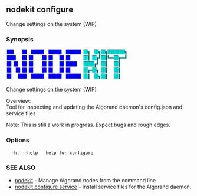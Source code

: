 ## nodekit configure

Change settings on the system (WIP)

### Synopsis

                                                                                    
<img alt="Terminal Render" src="/assets/nodekit.png" width="65%">                             
                                                                                    
                                                                                    
Change settings on the system (WIP)                                                 
                                                                                    
Overview:                                                                           
Tool for inspecting and updating the Algorand daemon's config.json and service files
                                                                                    
Note: This is still a work in progress. Expect bugs and rough edges.                

### Options

```
  -h, --help   help for configure
```

### SEE ALSO

* [nodekit](/README.md)	 - Manage Algorand nodes from the command line
* [nodekit configure service](/man/nodekit_configure_service.md)	 - Install service files for the Algorand daemon.

